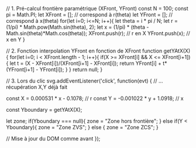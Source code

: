 // 1. Pré-calcul frontière paramétrique (XFront, YFront)
const N = 100;
const pi = Math.PI;
let XFront = []; // correspond à r(theta)
let YFront = []; // correspond à x(theta)
for(let i=0; i<=N; i++){
  let theta = i * pi / N;
  let r = (1/pi) * Math.pow(Math.sin(theta), 2);
  let x = (1/pi) * (theta - Math.sin(theta)*Math.cos(theta));
  XFront.push(r); // r en X
  YFront.push(x); // x en Y
}

// 2. Fonction interpolation YFront en fonction de XFront
function getYAtX(X){
  for(let i=0; i < XFront.length - 1; i++){
    if(X >= XFront[i] && X <= XFront[i+1]){
      let t = (X - XFront[i])/(XFront[i+1] - XFront[i]);
      return YFront[i] + t*(YFront[i+1] - YFront[i]);
    }
  }
  return null;
}

// 3. Lors du clic
svg.addEventListener('click', function(evt) {
  // ... récupération X,Y déjà fait

  const X = 0.000531 * x - 0.1078; // r
  const Y = -0.001022 * y + 1.0918; // x

  const Yboundary = getYAtX(X);

  let zone;
  if(Yboundary === null){
    zone = "Zone hors frontière";
  } else if(Y < Yboundary){
    zone = "Zone ZVS";
  } else {
    zone = "Zone ZCS";
  }

  // Mise à jour du DOM comme avant
});
